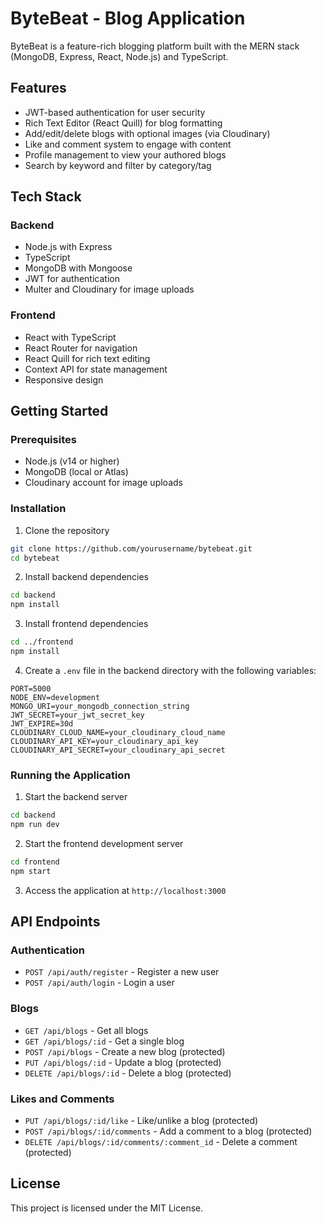 # ByteBeat - Blog Application

ByteBeat is a feature-rich blogging platform built with the MERN stack (MongoDB, Express, React, Node.js) and TypeScript.

## Features

- JWT-based authentication for user security
- Rich Text Editor (React Quill) for blog formatting
- Add/edit/delete blogs with optional images (via Cloudinary)
- Like and comment system to engage with content
- Profile management to view your authored blogs
- Search by keyword and filter by category/tag

## Tech Stack

### Backend
- Node.js with Express
- TypeScript
- MongoDB with Mongoose
- JWT for authentication
- Multer and Cloudinary for image uploads

### Frontend
- React with TypeScript
- React Router for navigation
- React Quill for rich text editing
- Context API for state management
- Responsive design

## Getting Started

### Prerequisites
- Node.js (v14 or higher)
- MongoDB (local or Atlas)
- Cloudinary account for image uploads

### Installation

1. Clone the repository
```bash
git clone https://github.com/yourusername/bytebeat.git
cd bytebeat
```

2. Install backend dependencies
```bash
cd backend
npm install
```

3. Install frontend dependencies
```bash
cd ../frontend
npm install
```

4. Create a `.env` file in the backend directory with the following variables:
```
PORT=5000
NODE_ENV=development
MONGO_URI=your_mongodb_connection_string
JWT_SECRET=your_jwt_secret_key
JWT_EXPIRE=30d
CLOUDINARY_CLOUD_NAME=your_cloudinary_cloud_name
CLOUDINARY_API_KEY=your_cloudinary_api_key
CLOUDINARY_API_SECRET=your_cloudinary_api_secret
```

### Running the Application

1. Start the backend server
```bash
cd backend
npm run dev
```

2. Start the frontend development server
```bash
cd frontend
npm start
```

3. Access the application at `http://localhost:3000`

## API Endpoints

### Authentication
- `POST /api/auth/register` - Register a new user
- `POST /api/auth/login` - Login a user

### Blogs
- `GET /api/blogs` - Get all blogs
- `GET /api/blogs/:id` - Get a single blog
- `POST /api/blogs` - Create a new blog (protected)
- `PUT /api/blogs/:id` - Update a blog (protected)
- `DELETE /api/blogs/:id` - Delete a blog (protected)

### Likes and Comments
- `PUT /api/blogs/:id/like` - Like/unlike a blog (protected)
- `POST /api/blogs/:id/comments` - Add a comment to a blog (protected)
- `DELETE /api/blogs/:id/comments/:comment_id` - Delete a comment (protected)

## License

This project is licensed under the MIT License. 